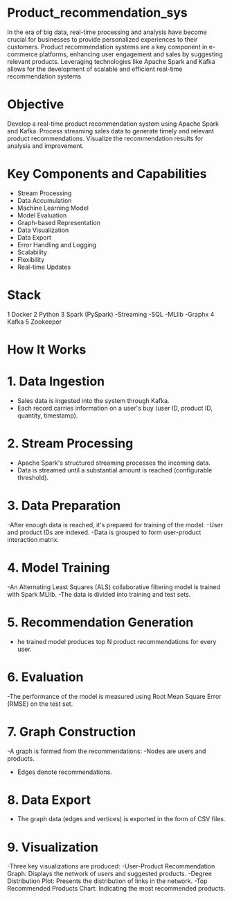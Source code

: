 # Product_recommendation_sys
In the era of big data, real-time processing and analysis have become crucial for businesses to provide personalized experiences to their customers. Product recommendation systems are a key component in e-commerce platforms, enhancing user engagement and sales by suggesting relevant products. Leveraging technologies like Apache Spark and Kafka allows for the development of scalable and efficient real-time recommendation systems

# Objective
Develop a real-time product recommendation system using Apache Spark and Kafka. 
Process streaming sales data to generate timely and relevant product recommendations.
Visualize the recommendation results for analysis and improvement.

# Key Components and Capabilities
- Stream Processing
- Data Accumulation
- Machine Learning Model
- Model Evaluation
- Graph-based Representation
- Data Visualization
- Data Export
- Error Handling and Logging
- Scalability
- Flexibility
- Real-time Updates

# Stack
1 Docker
2 Python
3 Spark (PySpark)
  -Streaming
  -SQL
  -MLlib
  -Graphx
4 Kafka
5 Zookeeper

# How It Works
# 1. Data Ingestion
 - Sales data is ingested into the system through Kafka.
- Each record carries information on a user's buy (user ID, product ID, quantity, timestamp).
# 2. Stream Processing
 - Apache Spark's structured streaming processes the incoming data.
 - Data is streamed until a substantial amount is reached (configurable threshold).
# 3. Data Preparation
 -After enough data is reached, it's prepared for training of the model:
 -User and product IDs are indexed.
 -Data is grouped to form user-product interaction matrix.
# 4. Model Training
 -An Alternating Least Squares (ALS) collaborative filtering model is trained with Spark MLlib.
 -The data is divided into training and test sets.
# 5. Recommendation Generation
 - he trained model produces top N product recommendations for every user.
# 6. Evaluation
 -The performance of the model is measured using Root Mean Square Error (RMSE) on the test set.
# 7. Graph Construction
 -A graph is formed from the recommendations:
 -Nodes are users and products.
- Edges denote recommendations.
# 8. Data Export
 - The graph data (edges and vertices) is exported in the form of CSV files.
# 9. Visualization
 -Three key visualizations are produced:
    -User-Product Recommendation Graph: Displays the network of users and suggested products.
    -Degree Distribution Plot: Presents the distribution of links in the network.
    -Top Recommended Products Chart: Indicating the most recommended products.

